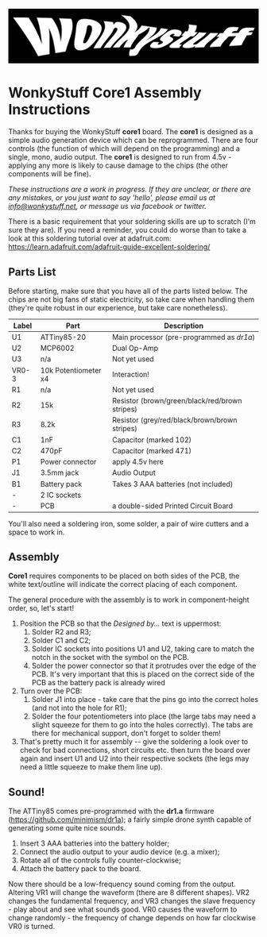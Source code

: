 ![WonkyStuff](../wonkystuff_inv.jpg)

# WonkyStuff Core1 Assembly Instructions

Thanks for buying the WonkyStuff **core1** board. The **core1** is designed as a simple audio generation device which can be reprogrammed. There are four controls (the function of which will depend on the programming) and a single, mono, audio output. The **core1** is designed to run from 4.5v - applying any more is likely to cause damage to the chips (the other components will be fine).

_These instructions are a work in progress. If they are unclear, or there are any mistakes, or you just want to say 'hello', please email us at info@wonkystuff.net, or message us via facebook or twitter._

There is a basic requirement that your soldering skills are up to scratch (I'm sure they are). If you need a reminder, you could do worse than to take a look at this soldering tutorial over at adafruit.com: https://learn.adafruit.com/adafruit-guide-excellent-soldering/

## Parts List

Before starting, make sure that you have all of the parts listed below. The chips are not big fans of static electricity, so take care when handling them (they're quite robust in our experience, but take care nonetheless).

| Label  | Part | Description |
| ------ | ---- | ----------- |
| U1 | ATTiny85-20  | Main processor (pre-programmed as _dr1a_) |
| U2 | MCP6002  | Dual Op-Amp |
| U3 | n/a | Not yet used |
| VR0-3 | 10k Potentiometer x4 | Interaction!|
| R1 | n/a | Not yet used |
| R2 | 15k | Resistor (brown/green/black/red/brown stripes) |
| R3 | 8.2k | Resistor (grey/red/black/brown/brown stripes) |
| C1 | 1nF | Capacitor (marked 102) |
| C2 | 470pF | Capacitor (marked 471) |
| P1 | Power connector | apply 4.5v here |
| J1 | 3.5mm jack | Audio Output |
| B1 | Battery pack | Takes 3 AAA batteries (not included) |
| - | 2 IC sockets | |
| - | PCB | a double-sided Printed Circuit Board |

You'll also need a soldering iron, some solder, a pair of wire cutters and a space to work in.

## Assembly

**Core1** requires components to be placed on both sides of the PCB, the white text/outline will indicate the correct placing of each component.

The general procedure with the assembly is to work in component-height order, so, let's start!

1. Position the PCB so that the _Designed by…_ text is uppermost:
    1. Solder R2 and R3;
    1. Solder C1 and C2;
    1. Solder IC sockets into positions U1 and U2, taking care to match the notch in the socket with the symbol on the PCB.
    1. Solder the power connector so that it protrudes over the edge of the PCB. It's very important that this is placed on the correct side of the PCB as the battery pack is already wired
1. Turn over the PCB:
    1. Solder J1 into place - take care that the pins go into the correct holes (and not into the hole for R1);
    2. Solder the four potentiometers into place (the large tabs may need a slight squeeze for them to go into the holes correctly). The tabs are there for mechanical support, don't forget to solder them!
1. That's pretty much it for assembly -- give the soldering a look over to check for bad connections, short circuits etc. then turn the board over again and insert U1 and U2 into their respective sockets (the legs may need a little squeeze to make them line up).

## Sound!

The ATTiny85 comes pre-programmed with the **dr1.a** firmware (https://github.com/minimism/dr1a); a fairly simple drone synth capable of generating some quite nice sounds.

1. Insert 3 AAA batteries into the battery holder;
1. Connect the audio output to your audio device (e.g. a mixer);
1. Rotate all of the controls fully counter-clockwise;
1. Attach the battery pack to the board.

Now there should be a low-frequency sound coming from the output. Altering VR1 will change the waveform (there are 8 different shapes). VR2 changes the fundamental frequency, and VR3 changes the slave frequency - play about and see what sounds good. VR0 causes the waveform to change randomly - the frequency of change depends on how far clockwise VR0  is turned.
